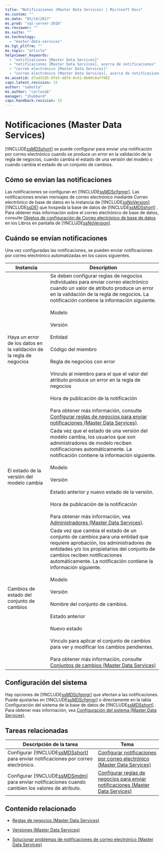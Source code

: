 ```yaml
---
title: "Notificaciones (Master Data Services) | Microsoft Docs"
ms.custom: ""
ms.date: "03/14/2017"
ms.prod: "sql-server-2016"
ms.reviewer: ""
ms.suite: ""
ms.technology: 
  - "master-data-services"
ms.tgt_pltfrm: ""
ms.topic: "article"
helpviewer_keywords: 
  - "notificaciones [Master Data Services]"
  - "notificaciones [Master Data Services], acerca de notificaciones"
  - "correo electrónico [Master Data Services]"
  - "correo electrónico [Master Data Services], acerca de notificaciones de correo electrónico"
ms.assetid: d7ad32d5-9fe5-48fd-8c61-0b00c0aff082
caps.latest.revision: 15
author: "sabotta"
ms.author: "carlasab"
manager: "jhubbard"
caps.handback.revision: 15
---
```

# Notificaciones (Master Data Services)
  [!INCLUDE[ssMDSshort](../includes/ssmdsshort-md.md)] se puede configurar para enviar una notificación por correo electrónico cuando se produce un error en la validación de la regla de negocios, cuando cambia el estado de una versión del modelo o cuando cambia el estado de un conjunto de cambios.  
  
## Cómo se envían las notificaciones  
 Las notificaciones se configuran en [!INCLUDE[ssMDScfgmgr](../includes/ssmdscfgmgr-md.md)]. Las notificaciones envían mensajes de correo electrónico mediante Correo electrónico de base de datos en la instancia de [!INCLUDE[ssNoVersion](../includes/ssnoversion-md.md)] [!INCLUDE[ssDE](../includes/ssde-md.md)] que hospeda la base de datos de [!INCLUDE[ssMDSshort](../includes/ssmdsshort-md.md)] . Para obtener más información sobre el correo electrónico de base de datos, consulte [Objetos de configuración de Correo electrónico de base de datos](../relational-databases/database-mail/database-mail-configuration-objects.md) en los Libros en pantalla de [!INCLUDE[ssNoVersion](../includes/ssnoversion-md.md)].  
  
## Cuándo se envían notificaciones  
 Una vez configuradas las notificaciones, se pueden enviar notificaciones por correo electrónico automatizadas en los casos siguientes.  
  
|Instancia|Description|  
|--------------|-----------------|  
|Haya un error de los datos en la validación de la regla de negocios|Se deben configurar reglas de negocios individuales para enviar correo electrónico cuando un valor de atributo produce un error en la validación de la regla de negocios. La notificación contiene la información siguiente.<br /><br /> Modelo<br /><br /> Versión<br /><br /> Entidad<br /><br /> Código del miembro<br /><br /> Regla de negocios con error<br /><br /> Vínculo al miembro para el que el valor del atributo produce un error en la regla de negocios<br /><br /> Hora de publicación de la notificación<br /><br /> Para obtener más información, consulte [Configurar reglas de negocios para enviar notificaciones &#40;Master Data Services&#41;](../master-data-services/configure-business-rules-to-send-notifications-master-data-services.md).|  
|El estado de la versión del modelo cambia|Cada vez que el estado de una versión del modelo cambia, los usuarios que son administradores de modelo reciben notificaciones automáticamente. La notificación contiene la información siguiente.<br /><br /> Modelo<br /><br /> Versión<br /><br /> Estado anterior y nuevo estado de la versión.<br /><br /> Hora de publicación de la notificación<br /><br /> Para obtener más información, vea [Administradores &#40;Master Data Services&#41;](../master-data-services/administrators-master-data-services.md).|  
|Cambios de estado del conjunto de cambios|Cada vez que cambia el estado de un conjunto de cambios para una entidad que requiere aprobación, los administradores de entidades y/o los propietarios del conjunto de cambios reciben notificaciones automáticamente. La notificación contiene la información siguiente.<br /><br /> Modelo<br /><br /> Versión<br /><br /> Nombre del conjunto de cambios.<br /><br /> Estado anterior<br /><br /> Nuevo estado<br /><br /> Vínculo para aplicar el conjunto de cambios para ver y modificar los cambios pendientes.<br /><br /> Para obtener más información, consulte [Conjuntos de cambios &#40;Master Data Services&#41;](../master-data-services/changesets-master-data-services.md)|  
  
## Configuración del sistema  
 Hay opciones de [!INCLUDE[ssMDScfgmgr](../includes/ssmdscfgmgr-md.md)] que afectan a las notificaciones. Puede ajustarlas en [!INCLUDE[ssMDScfgmgr](../includes/ssmdscfgmgr-md.md)] o directamente en la tabla Configuración del sistema de la base de datos de [!INCLUDE[ssMDSshort](../includes/ssmdsshort-md.md)] . Para obtener más información, vea [Configuración del sistema &#40;Master Data Services&#41;](../master-data-services/system-settings-master-data-services.md).  
  
## Tareas relacionadas  
  
|Descripción de la tarea|Tema|  
|----------------------|-----------|  
|Configurar [!INCLUDE[ssMDSshort](../includes/ssmdsshort-md.md)] para enviar notificaciones por correo electrónico.|[Configurar notificaciones por correo electrónico &#40;Master Data Services&#41;](../master-data-services/configure-email-notifications-master-data-services.md)|  
|Configurar [!INCLUDE[ssMDSmdm](../includes/ssmdsmdm-md.md)] para enviar notificaciones cuando cambien los valores de atributo.|[Configurar reglas de negocios para enviar notificaciones &#40;Master Data Services&#41;](../master-data-services/configure-business-rules-to-send-notifications-master-data-services.md)|  
  
## Contenido relacionado  
  
-   [Reglas de negocios &#40;Master Data Services&#41;](../master-data-services/business-rules-master-data-services.md)  
  
-   [Versiones &#40;Master Data Services&#41;](../master-data-services/versions-master-data-services.md)  
  
-   [Solucionar problemas de notificaciones de correo electrónico (Master Data Services)](http://social.technet.microsoft.com/wiki/contents/articles/troubleshooting-email-notifications-master-data-services.aspx)  
  
  